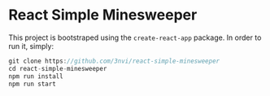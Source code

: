 # React Simple Minesweeper

This project is bootstraped using the `create-react-app` package. In order to run it, simply:

```javascript
git clone https://github.com/3nvi/react-simple-minesweeper
cd react-simple-minesweeper
npm run install
npm run start
```
